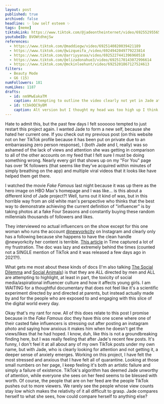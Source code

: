 ```yaml
---
layout: post
published: true
archived: false
headline: ✨ low self esteem ✨
tags: [meme]
tiktokLink: https://www.tiktok.com/@jadeontheinternet/video/6925529556547833093
youtubeID: BVOWtdhmjSw
references:
  - https://www.tiktok.com/@maddiegw/video/6925140820039421189
  - https://www.tiktok.com/@wizqueifa_/video/6924942049779223814
  - https://www.tiktok.com/@arriyyanaa/video/6925227441396960518
  - https://www.tiktok.com/@elizadonahue3/video/6925170143072996614
  - https://www.tiktok.com/@mckinleehunt/video/6925201867127524613
filters:
  - Beauty Mode
  - G6 (15)
numFollowers: 181
numLikes: 1187
drafts:
  - id: nm9MwEakaTM
    caption: Attempting to outline the video clearly not yet in Jade attire.
  - id: tCbkOQC9yBM
    caption: Alt version but I thought my head was too high up I think and was going to mess with the text.
---
```


Hate to admit this, but the past few days I felt soooooo tempted to just restart this project again. I wanted Jade to form a new self, because she hated her current one. If you check out my previous post (on this website not on her TikTok profile because it has been put on private due to an embarrassing zero person response), I (both Jade and I, really) was so ashamed of the lack of views and attention she was getting in comparison to all of the other accounts on my feed that I felt sure I must be doing something wrong. Nearly every girl that shows up on my "For You" page has over 1K followers (that seems like they've acquired within minutes of simply breathing on the app) and multiple viral videos that it looks like have helped them get there.

I watched the movie _Fake Famous_ last night because it was up there as the hero image on HBO Max's homepage and I was like... is this about a different kind of Jade project?! Well, turns out it kind of was, but in this horrible way from an old white man's perspective who thinks that the best way to demonstrate achieving the current definition of "influencer" is by taking photos at a fake Four Seasons and constantly buying these random millennials thousands of followers and likes.

They interviewed no actual influencers on the show except for this one woman who runs the account [@newyorkcity](https://www.instagram.com/newyorkcity/) on Instagram and clearly only has a following because she happens to have the clean handle @newyorkcity her content is terrible. [This article](https://time.com/5935454/fake-famous-review-hbo/) in Time captured a lot of my frustration. The doc was lazy and extremely behind the times (counted not a SINGLE mention of TikTok and it was released a few days ago in 2021?!).

What gets me most about these kinds of docs (I'm also talking [The Social Dilemma](https://www.imdb.com/title/tt11464826/) and [Social Animals](https://www.imdb.com/title/tt7969042/)) is that they are ALL directed by men and ALL are attempting to highlight, at least in part, the toxicity of social media/aspirational influencer culture and how it affects young girls. I am WAITING for a thoughtful documentary that does not feel like it's a scientific experiment directed by and directed at parents, but instead actually made by and for the people who are exposed to and engaging with this slice of the digital world every day.

Okay that's my rant for now. All of this does relate to this post I promise because in the _Fake Famous_ doc they have this one scene where one of their casted fake influencers is stressing out after posting an instagram photo and saying how anxious it makes him when he doesn't get the views/likes that he had hoped. I know, duh, like this is not a groundbreaking finding here, but I was really feeling that after Jade's recent few posts. It's funny, I don't feel it at all about any of my own TikTok posts under my own name, but with Jade, who is clearly looking for attention and not getting it, a deeper sense of anxiety emerges. Working on this project, I have felt the most stressed and anxious that I have felt all of quarantine. Looking at those small numbers on her page, I keep feeling it's both an artistic failure and simply a failure of existence. TikTok's algorithm has deemed Jade unworthy of attention, while everyone she sees on her feed seems to be blessed with worth. Of course, the people that are on her feed are the people TikTok pushes out to more viewers. We rarely see the people whose view counts stay low which makes the relativity of it all difficult to grasp. Jade compares herself to what she sees, how could compare herself to anything else?

